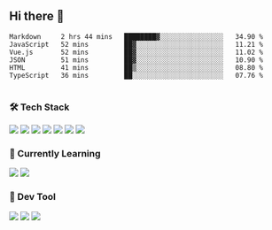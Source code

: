 ## Hi there 👋

<table>
<!--START_SECTION:waka-->

```text
Markdown     2 hrs 44 mins   ████████▓░░░░░░░░░░░░░░░░   34.90 %
JavaScript   52 mins         ██▓░░░░░░░░░░░░░░░░░░░░░░   11.21 %
Vue.js       52 mins         ██▓░░░░░░░░░░░░░░░░░░░░░░   11.02 %
JSON         51 mins         ██▓░░░░░░░░░░░░░░░░░░░░░░   10.90 %
HTML         41 mins         ██▒░░░░░░░░░░░░░░░░░░░░░░   08.80 %
TypeScript   36 mins         ██░░░░░░░░░░░░░░░░░░░░░░░   07.76 %
```

<!--END_SECTION:waka-->
</table>

### 🛠 Tech Stack

![](https://img.shields.io/badge/HTML5-black?style=flat&logo=html5)
![](https://img.shields.io/badge/CSS3-black?style=flat&logo=css3)
![](https://img.shields.io/badge/Javascript-black?style=flat&logo=javascript)
![](https://img.shields.io/badge/Vue-black?style=flat&logo=vuedotjs)
![](https://img.shields.io/badge/node.js-black?style=flat&logo=nodedotjs)
![](https://img.shields.io/badge/MangoDB-black?style=flat&logo=mongodb)
![](https://img.shields.io/badge/MySQL-black?style=flat&logo=mysql)

### 📖 Currently Learning

![](https://img.shields.io/badge/TypeScript-black?style=flat&logo=typescript)
![](https://img.shields.io/badge/React-black?style=flat&logo=react)

### 📏 Dev Tool

<!-- <img src="https://media.giphy.com/media/SWoSkN6DxTszqIKEqv/giphy.gif" align="right" height="275" /> -->
![](https://img.shields.io/badge/Editor-VSCode-blue?style=flat-square&logo=visual-studio-code&logoColor=blue)
![](https://img.shields.io/badge/IDE-WebStorm-orange?style=flat-square&logo=webstorm&logoColor=white)
![](https://img.shields.io/badge/API-Postman-blue?style=flat-square&logo=postman&logoColor=orange)
